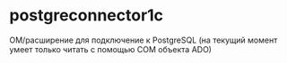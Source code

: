 # postgreconnector1c

ОМ/расширение для подключение к PostgreSQL (на текущий момент умеет только читать с помощью COM объекта ADO)